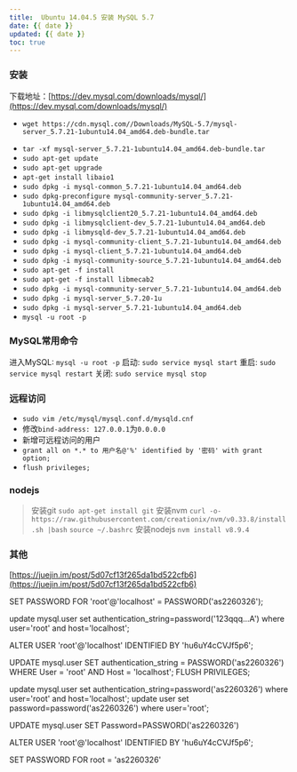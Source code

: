 ```yaml
---
title:  Ubuntu 14.04.5 安装 MySQL 5.7
date: {{ date }}
updated: {{ date }}
toc: true
---
```



### 安装

下载地址：[https://dev.mysql.com/downloads/mysql/](https://dev.mysql.com/downloads/mysql/)
- `wget https://cdn.mysql.com//Downloads/MySQL-5.7/mysql-server_5.7.21-1ubuntu14.04_amd64.deb-bundle.tar`  

<!-- more -->

- `tar -xf mysql-server_5.7.21-1ubuntu14.04_amd64.deb-bundle.tar`
- `sudo apt-get update`
- `sudo apt-get upgrade`
- `apt-get install libaio1`
- `sudo dpkg -i mysql-common_5.7.21-1ubuntu14.04_amd64.deb`
- `sudo dpkg-preconfigure mysql-community-server_5.7.21-1ubuntu14.04_amd64.deb`
- `sudo dpkg -i libmysqlclient20_5.7.21-1ubuntu14.04_amd64.deb`
- `sudo dpkg -i libmysqlclient-dev_5.7.21-1ubuntu14.04_amd64.deb`
- `sudo dpkg -i libmysqld-dev_5.7.21-1ubuntu14.04_amd64.deb`
- `sudo dpkg -i mysql-community-client_5.7.21-1ubuntu14.04_amd64.deb`
- `sudo dpkg -i mysql-client_5.7.21-1ubuntu14.04_amd64.deb`
- `sudo dpkg -i mysql-community-source_5.7.21-1ubuntu14.04_amd64.deb`
- `sudo apt-get -f install`
- `sudo apt-get -f install libmecab2`
- `sudo dpkg -i mysql-community-server_5.7.21-1ubuntu14.04_amd64.deb`
- `sudo dpkg -i mysql-server_5.7.20-1u`
- `sudo dpkg -i mysql-server_5.7.21-1ubuntu14.04_amd64.deb`
- `mysql -u root -p`


### MySQL常用命令
>
进入MySQL: `mysql -u root -p`
启动: `sudo service mysql start`
重启: `sudo  service mysql restart`
关闭: `sudo service mysql stop`

### 远程访问
>
- `sudo vim /etc/mysql/mysql.conf.d/mysqld.cnf`
- 修改`bind-address: 127.0.0.1`为`0.0.0.0`
- 新增可远程访问的用户
- `grant all on *.* to 用户名@'%' identified by '密码' with grant option; `
- `flush privileges;`

### nodejs
> 安装git `sudo apt-get install git`
> 安装nvm `curl -o- https://raw.githubusercontent.com/creationix/nvm/v0.33.8/install.sh |bash`
> `source ~/.bashrc`
> 安装nodejs `nvm install v8.9.4`

### 其他
[https://juejin.im/post/5d07cf13f265da1bd522cfb6](https://juejin.im/post/5d07cf13f265da1bd522cfb6)


SET PASSWORD FOR 'root'@'localhost' = PASSWORD('as2260326');


update mysql.user set authentication_string=password('123qqq...A')   where user='root' and host='localhost';


ALTER USER 'root'@'localhost' IDENTIFIED BY 'hu6uY4cCVJf5p6';


UPDATE mysql.user SET authentication_string = PASSWORD('as2260326')
WHERE User = 'root' AND Host = 'localhost';
FLUSH PRIVILEGES;

update mysql.user set authentication_string=password('as2260326')   where user='root' and host='localhost';
update user set password=password('as2260326') where user='root';

UPDATE mysql.user SET Password=PASSWORD('as2260326')

ALTER USER 'root'@'localhost' IDENTIFIED BY 'hu6uY4cCVJf5p6';

SET PASSWORD FOR root = 'as2260326' 


